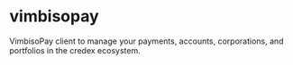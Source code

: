 # vimbisopay
VimbisoPay client to manage your payments, accounts, corporations, and portfolios in the credex ecosystem.
